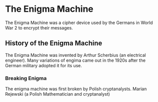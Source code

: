 # The Enigma Machine
The Enigma Machine was a cipher device used by the Germans in World War 2 to encrypt their messages.

## History of the Enigma Machine
The Enigma Machine was invented by Arthur Scherbius (an electrical engineer). Many variations of engima came out in the 1920s after the German military adopted it for its use. 

### Breaking Enigma 
The enigma machine was first broken by Polish cryptanalysts. Marian Rejewski (a Polish Mathematician and cryptanalyst) 

